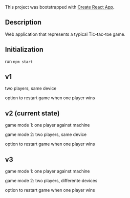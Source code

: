 This project was bootstrapped with [Create React App](https://github.com/facebook/create-react-app).

## Description

Web application that represents a typical Tic-tac-toe game.

## Initialization

run `npm start`

## v1 

two players, same device

option to restart game when one player wins

## v2 (current state)

game mode 1: one player against machine

game mode 2: two players, same device

option to restart game when one player wins

## v3

game mode 1: one player against machine

game mode 2: two players, differente devices

option to restart game when one player wins

